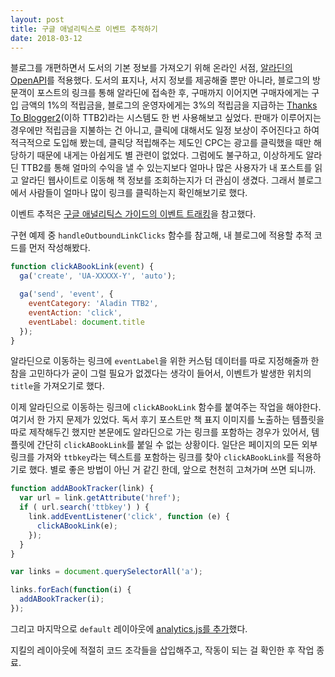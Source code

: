 ```yaml
---
layout: post
title: 구글 애널리틱스로 이벤트 추적하기
date: 2018-03-12
---
```


블로그를 개편하면서 도서의 기본 정보를 가져오기 위해 온라인 서점, [알라딘의 OpenAPI](http://blog.aladin.co.kr/openapi/6695306)를 적용했다. 도서의 표지나, 서지 정보를 제공해줄 뿐만 아니라, 블로그의 방문객이 포스트의 링크를 통해 알라딘에 접속한 후, 구매까지 이어지면 구매자에게는 구입 금액의 1%의 적립금을, 블로그의 운영자에게는 3%의 적립금을 지급하는 [Thanks To Blogger2](http://blog.aladin.co.kr/ttb/category/18642551)(이하 TTB2)라는 시스템도 한 번 사용해보고 싶었다. 판매가 이루어지는 경우에만 적립금을 지불하는 건 아니고, 클릭에 대해서도 일정 보상이 주어진다고 하여 적극적으로 도입해 봤는데, 클릭당 적립해주는 제도인 CPC는 광고를 클릭했을 때만 해당하기 때문에 내게는 아쉽게도 별 관련이 없었다. 그럼에도 불구하고, 이상하게도 알라딘 TTB2를 통해 얼마의 수익을 낼 수 있는지보다 얼마나 많은 사용자가 내 포스트를 읽고 알라딘 웹사이트로 이동해 책 정보를 조회하는지가 더 관심이 생겼다. 그래서 블로그에서 사람들이 얼마나 많이 링크를 클릭하는지 확인해보기로 했다.

이벤트 추적은 [구글 애널리틱스 가이드의 이벤트 트래킹](https://developers.google.com/analytics/devguides/collection/analyticsjs/events)을 참고했다.

구현 예제 중 `handleOutboundLinkClicks` 함수를 참고해, 내 블로그에 적용할 추적 코드를 먼저 작성해봤다.

```js
function clickABookLink(event) {
  ga('create', 'UA-XXXXX-Y', 'auto');

  ga('send', 'event', {
    eventCategory: 'Aladin TTB2',
    eventAction: 'click',
    eventLabel: document.title
  });
}
```

알라딘으로 이동하는 링크에 `eventLabel`을 위한 커스텀 데이터를 따로 지정해줄까 한참을 고민하다가 굳이 그럴 필요가 없겠다는 생각이 들어서, 이벤트가 발생한 위치의 `title`을 가져오기로 했다.

이제 알라딘으로 이동하는 링크에 `clickABookLink` 함수를 붙여주는 작업을 해야한다. 여기서 한 가지 문제가 있었다. 독서 후기 포스트만 책 표지 이미지를 노출하는 템플릿을 따로 제작해두긴 했지만 본문에도 알라딘으로 가는 링크를 포함하는 경우가 있어서, 템플릿에 간단히 `clickABookLink`를 붙일 수 없는 상황이다. 일단은 페이지의 모든 외부링크를 가져와 `ttbkey`라는 텍스트를 포함하는 링크를 찾아 `clickABookLink`를 적용하기로 했다. 별로 좋은 방법이 아닌 거 같긴 한데, 앞으로 천천히 고쳐가며 쓰면 되니까.

```js
function addABookTracker(link) {
  var url = link.getAttribute('href');
  if ( url.search('ttbkey') ) {
    link.addEventListener('click', function (e) {
      clickABookLink(e);
    });
  }
}

var links = document.querySelectorAll('a');

links.forEach(function(i) {
  addABookTracker(i);
});
```

그리고 마지막으로 `default` 레이아웃에 [analytics.js를 추가](https://developers.google.com/analytics/devguides/collection/analyticsjs/)했다.

지킬의 레이아웃에 적절히 코드 조각들을 삽입해주고, 작동이 되는 걸 확인한 후 작업 종료.
